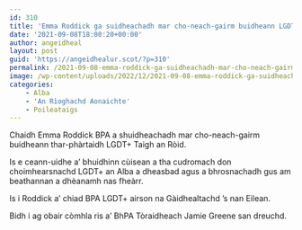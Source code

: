 ```yaml
---
id: 310
title: 'Emma Roddick ga suidheachadh mar cho-neach-gairm buidheann LGDT+ Taigh an Ròid'
date: '2021-09-08T18:00:20+00:00'
author: angeidheal
layout: post
guid: 'https://angeidhealur.scot/?p=310'
permalink: /2021-09-08-emma-roddick-ga-suidheachadh-mar-cho-neach-gairm-buidheann-lgdt-taigh-an-roid/
image: /wp-content/uploads/2022/12/2021-09-08-emma-roddick-ga-suidheachadh-mar-cho-neach-gairm-buidheann-lgdt-taigh-an-roid.webp
categories:
    - Alba
    - 'An Rìoghachd Aonaichte'
    - Poileataigs
---
```


Chaidh Emma Roddick BPA a shuidheachadh mar cho-neach-gairm buidheann thar-phàrtaidh LGDT+ Taigh an Ròid.

Is e ceann-uidhe a’ bhuidhinn cùisean a tha cudromach don choimhearsnachd LGDT+ an Alba a dheasbad agus a bhrosnachadh gus am beathannan a dhèanamh nas fheàrr.

Is i Roddick a’ chiad BPA LGDT+ airson na Gàidhealtachd ’s nan Eilean.

Bidh i ag obair còmhla ris a’ BhPA Tòraidheach Jamie Greene san dreuchd.